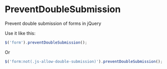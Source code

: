 # PreventDoubleSubmission
Prevent double submission of forms in jQuery

Use it like this:
```javascript
$('form').preventDoubleSubmission();
```

Or
```javascript
$('form:not(.js-allow-double-submission)').preventDoubleSubmission();
```
